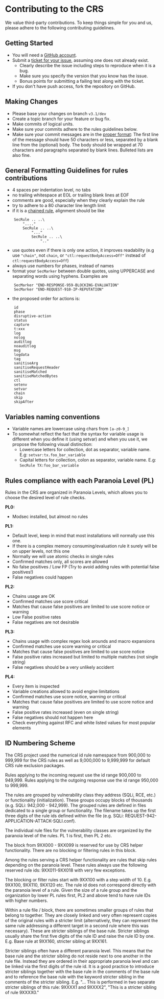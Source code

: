 # Contributing to the CRS

We value third-party contributions. To keep things simple for you and us,
please adhere to the following contributing guidelines.

## Getting Started

* You will need a [GitHub account](https://github.com/signup/free).
* Submit a [ticket for your issue](https://github.com/SpiderLabs/owasp-modsecurity-crs/issues), assuming one does not already exist.
  * Clearly describe the issue including steps to reproduce when it is a bug.
  * Make sure you specify the version that you know has the issue.
  * Bonus points for submitting a failing test along with the ticket.
* If you don't have push access, fork the repository on GitHub.

## Making Changes

* Please base your changes on branch ```v3.1/dev```
* Create a topic branch for your feature or bug fix.
* Make commits of logical units.
* Make sure your commits adhere to the rules guidelines below.
* Make sure your commit messages are in the [proper format](http://tbaggery.com/2008/04/19/a-note-about-git-commit-messages.html): The first line of the message should have 50 characters or less, separated by a blank line from the (optional) body. The body should be wrapped at 70 characters and paragraphs separated by blank lines. Bulleted lists are also fine.

## General Formatting Guidelines for rules contributions

 - 4 spaces per indentation level, no tabs
 - no trailing whitespace at EOL or trailing blank lines at EOF
 - comments are good, especially when they clearly explain the rule
 - try to adhere to a 80 character line length limit
 - if it is a [chained rule](https://github.com/SpiderLabs/ModSecurity/wiki/Reference-Manual#chain), alignment should be like
```
    SecRule .. ..\
        "...."
        SecRule .. ..\
            "..."
            SecRule .. ..\
                ".."
```
 - use quotes even if there is only one action, it improves readability (e.g use `"chain"`, not `chain`, or `"ctl:requestBodyAccess=Off"` instead of `ctl:requestBodyAccess=Off`)
 - always use numbers for phases, instead of names
 - format your `SecMarker` between double quotes, using UPPERCASE and separating words using hyphens. Examples are
```
    SecMarker "END-RESPONSE-959-BLOCKING-EVALUATION"
    SecMarker "END-REQUEST-910-IP-REPUTATION"
```
 - the proposed order for actions is:
```
    id
    phase
    disruptive-action
    status
    capture
    t:xxx
    log
    nolog
    auditlog
    noauditlog
    msg
    logdata
    tag
    sanitiseArg
    sanitiseRequestHeader
    sanitiseMatched
    sanitiseMatchedBytes
    ctl
    setenv
    setvar
    chain
    skip
    skipAfter
```

## Variables naming conventions

* Variable names are lowercase using chars from `[a-z0-9_]`
* To somewhat reflect the fact that the syntax for variable usage is different when you define it (using setvar) and when you use it, we propose the following visual distinction:
  * Lowercase letters for collection, dot as separator, variable name. E.g: `setvar:tx.foo_bar_variable`
  * Capital letters for collection, colon as separator, variable name. E.g: `SecRule TX:foo_bar_variable`

## Rules compliance with each Paranoia Level (PL)

Rules in the CRS are organized in Paranoia Levels, which allows you to choose the desired level of rule checks.

**PL0:**

* Modsec installed, but almost no rules

**PL1:**

* Default level, keep in mind that most installations will normally use this one. 
* If there is a complex memory consuming/evaluation rule it surely will be on upper levels, not this one
* Normally we will use atomic checks in single rules
* Confirmed matches only, all scores are allowed
* No false positives / Low FP (Try to avoid adding rules with potential false positives!)
* False negatives could happen

**PL2:**

* Chains usage are OK
* Confirmed matches use score critical
* Matches that cause false positives are limited to use score notice or warning
* Low False positive rates
* False negatives are not desirable

**PL3:**

* Chains usage with complex regex look arounds and macro expansions
* Confirmed matches use score warning or critical
* Matches that cause false positives are limited to use score notice
* False positive rates increased but limited to multiple matches (not single string)
* False negatives should be a very unlikely accident

**PL4:**

* Every item is inspected
* Variable creations allowed to avoid engine limitations
* Confirmed matches use score notice, warning or critical
* Matches that cause false positives are limited to use score notice and warning
* False positive rates increased (even on single string)
* False negatives should not happen here
* Check everything against RFC and white listed values for most popular elements


## ID Numbering Scheme

The CRS project used the numerical id rule namespace from 900,000 to 999,999 for the CRS rules as well as 9,000,000 to 9,999,999 for default CRS rule exclusion packages.

Rules applying to the incoming request use the id range 900,000 to 949,999.
Rules applying to the outgoing response use the id range 950,000 to 999,999.

The rules are grouped by vulnerability class they address (SQLi, RCE, etc.) or functionality (initialization). These groups occupy blocks of thousands (e.g. SQLi: 942,000 - 942,999).
The grouped rules are defined in files dedicated to a single group or functionality. The filename takes up the first three digits of the rule ids defined within the file (e.g. SQLi: REQUEST-942-APPLICATION-ATTACK-SQLI.conf).

The individual rule files for the vulnerability classes are organized by the paranoia level of the rules. PL 1 is first, then PL 2 etc.

The block from 9XX000 - 9XX099 is reserved for use by CRS helper functionality. There are no blocking or filtering rules in this block.

Among the rules serving a CRS helper functionality are rules that skip rules depending on the paranoia level. These rules always use the following reserved rule ids: 9XX011-9XX018 with very few exceptions.

The blocking or filter rules start with 9XX100 with a step width of 10. E.g. 9XX100, 9XX110, 9XX120 etc. The rule id does not correspond directly with the paranoia level of a rule. Given the size of a rule group and the organization by lower PL rules first, PL2 and above tend to have rule IDs with higher numbers.

Within a rule file / block, there are sometimes smaller groups of rules that belong to together. They are closely linked and very often represent copies of the original rules with a stricter limit (alternatively, they can represent the same rule addressing a different target in a second rule where this was necessary). These are stricter siblings of the base rule. Stricter siblings usually share the first five digits of the rule ID and raise the rule ID by one. E.g. Base rule at 9XX160, stricter sibling at 9XX161.

Stricter siblings often have a different paranoia level. This means that the base rule and the stricter sibling do not reside next to one another in the rule file. Instead they are ordered in their appropriate paranoia level and can be linked via the first digits of the rule id. It is a good practice to introduce stricter siblings together with the base rule in the comments of the base rule and to reference the base rule with the keyword stricter sibling in the comments of the stricter sibling. E.g. "... This is
performed in two separate stricter siblings of this rule: 9XXXX1 and 9XXXX2", "This is a stricter sibling of rule 9XXXX0."

